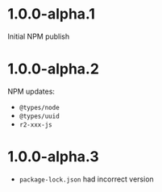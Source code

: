 # 1.0.0-alpha.1

Initial NPM publish

# 1.0.0-alpha.2

NPM updates:

* `@types/node`
* `@types/uuid`
* `r2-xxx-js`

# 1.0.0-alpha.3

* `package-lock.json` had incorrect version
